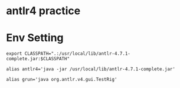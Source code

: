 # antlr4 practice


# Env Setting

```
export CLASSPATH=".:/usr/local/lib/antlr-4.7.1-complete.jar:$CLASSPATH"

alias antlr4='java -jar /usr/local/lib/antlr-4.7.1-complete.jar'

alias grun='java org.antlr.v4.gui.TestRig'
```
